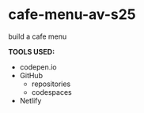# cafe-menu-av-s25
build a cafe menu 

**TOOLS USED:**
* codepen.io
* GitHub
    * repositories
    * codespaces
* Netlify